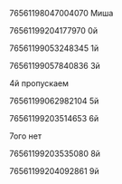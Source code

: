 

76561198047004070  Миша

76561199204177970  0й

76561199053248345  1й



76561199057840836  3й

4й пропускаем
                   
76561199062982104  5й

76561199203514653  6й

7ого нет
                   
76561199203535080  8й

76561199204092861  9й
